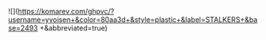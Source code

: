![](https://komarev.com/ghpvc/?username=yvoisen+&color=80aa3d+&style=plastic+&label=STALKERS+&base=2493 +&abbreviated=true)

